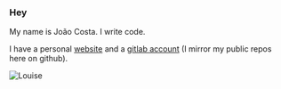 ### Hey

My name is João Costa. I write code.

I have a personal [website](https://joaocosta.dev) and a [gitlab account](https://gitlab.com/JoaoCostaIFG)
(I mirror my public repos here on github).

![Louise](https://joaocosta.dev/static/louise.png)
